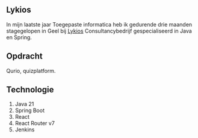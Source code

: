 ## Lykios

In mijn laatste jaar Toegepaste informatica heb ik gedurende drie maanden stagegelopen in Geel bij [Lykios](https://lykios.be)
Consultancybedrijf gespecialiseerd in Java en Spring.

## Opdracht

Qurio, quizplatform.

## Technologie

1. Java 21
2. Spring Boot
3. React
4. React Router v7
5. Jenkins
